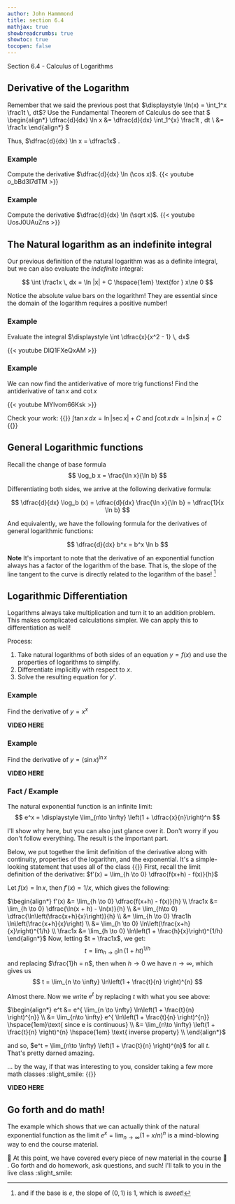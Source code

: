 ```yaml
---
author: John Hammmond
title: section 6.4
mathjax: true
showbreadcrumbs: true
showtoc: true
tocopen: false
---
```


Section 6.4 - Calculus of Logarithms
<!--more-->

## Derivative of the Logarithm

Remember that we said the previous post that $\displaystyle \ln(x) = \int_1^x \frac1t \, dt$?
Use the Fundamental Theorem of Calculus do see that 
$
\begin{align*}
\dfrac{d}{dx} \ln x &= \dfrac{d}{dx} \int_1^{x} \frac1t \, dt \\
&= \frac1x
\end{align*} $

Thus, $\dfrac{d}{dx} \ln x = \dfrac1x$ . 

### Example 
Compute the derivative $\dfrac{d}{dx} \ln (\cos x)$.
{{< youtube o_bBd3I7dTM >}}

### Example 
Compute the derivative $\dfrac{d}{dx} \ln (\sqrt x)$.
{{< youtube UosJ0UAuZns >}}


## The Natural logarithm as an indefinite integral

Our previous definition of the natural logarithm was as a definite integral, but we can also evaluate the *indefinite* integral:

$$
\int \frac1x \, dx = \ln |x| + C  \hspace{1em} \text{for } x\ne 0
$$

Notice the absolute value bars on the logarithm! They are essential since the domain of the logarithm requires a positive number!

### Example

Evaluate the integral $\displaystyle \int \dfrac{x}{x^2 - 1} \, dx$

{{< youtube DIQ1FXeQxAM >}}

### Example

We can now find the antiderivative of more trig functions! Find the antiderivative of $\tan x$ and $\cot x$

{{< youtube MYIvom66Ksk >}}

Check your work:
{{<spoiler>}}
$\int \tan x \, dx = \ln | \sec x| +C$ and $\int \cot x \,dx = \ln | \sin x | + C$
{{</spoiler>}}



## General Logarithmic functions

Recall the change of base formula 
$$
\log_b x = \frac{\ln x}{\ln b}
$$

Differentiating both sides, we arrive at the following derivative formula:

$$
\dfrac{d}{dx} \log_b (x) = \dfrac{d}{dx} \frac{\ln x}{\ln b} = \dfrac{1}{x \ln b}
$$

And equivalently, we have the following formula for the derivatives of general logarithmic functions:

$$
\dfrac{d}{dx} b^x = b^x \ln b
$$

**Note** It's important to note that the derivative of an exponential function always has a factor of the logarithm of the base. That is, the slope of the line tangent to the curve is directly related to the logarithm of the base! [^1]

## Logarithmic Differentiation

Logarithms always take multiplication and turn it to an addition problem. This makes complicated calculations simpler. We can apply this to differentiation as well!

Process:
1. Take natural logarithms of both sides of an equation $y=f(x)$ and use the properties of logarithms to simplify.
2. Differentiate implicitly with respect to $x$.
3. Solve the resulting equation for $y'$.

### Example

Find the derivative of $y = x^x$

**VIDEO HERE**

### Example
Find the derivative of $y= (\sin x)^{\ln x}$

**VIDEO HERE**


### Fact / Example
The natural exponential function is an infinite limit:  
$$
e^x = \displaystyle \lim_{n\to \infty} \left(1 + \dfrac{x}{n}\right)^n
$$

I'll show why here, but you can also just glance over it. Don't worry if you don't follow everything. The result is the important part. 

Below, we put together the limit definition of the derivative along with continuity, properties of the logarithm, and the exponential. It's a simple-looking statement that uses all of the class
{{<spoiler>}}
First, recall the limit definition of the derivative: 
$f'(x) = \lim_{h \to 0} \dfrac{f(x+h) - f(x)}{h}$

Let $f(x) = \ln x$, then $f'(x) = 1/x$, which gives the following:

$\begin{align*}
f'(x) &= \lim_{h \to 0} \dfrac{f(x+h) - f(x)}{h} \\
\frac1x &= \lim_{h \to 0} \dfrac{\ln(x + h) - \ln(x)}{h} \\
&= \lim_{h\to 0} \dfrac{\ln\left(\frac{x+h}{x}\right)}{h} \\
&= \lim_{h \to 0} \frac1h \ln\left(\frac{x+h}{x}\right) \\
&= \lim_{h \to 0} \ln\left(\frac{x+h}{x}\right)^{1/h} \\
\frac1x &= \lim_{h \to 0} \ln\left(1 + \frac{h}{x}\right)^{1/h}
\end{align*}$
Now, letting $t = \frac1x$, we get: 
$$
t = \lim_{h \to 0} \ln\left(1 + ht \right)^{1/h}
$$
and replacing $\frac{1}h = n$, then when $h \to 0$ we have $n \to \infty$, which gives us
$$
t = \lim_{n \to \infty} \ln\left(1 + \frac{t}{n} \right)^{n}
$$

Almost there. Now we write $e^t$ by replacing $t$ with what you see above: 

$\begin{align*}
e^t &= e^{ \lim_{n \to \infty} \ln\left(1 + \frac{t}{n} \right)^{n}} \\ 
&= \lim_{n\to \infty} e^{ \ln\left(1 + \frac{t}{n} \right)^{n}}  \hspace{1em}\text{ since e is continuous} \\
&= \lim_{n\to \infty} \left(1 + \frac{t}{n} \right)^{n} \hspace{1em} \text{ inverse property} \\
\end{align*}$

and so, $e^t =  \lim_{n\to \infty} \left(1 + \frac{t}{n} \right)^{n}$ for all $t$. That's pretty darned amazing. 

... by the way, if that was interesting to you, consider taking a few more math classes :slight_smile: 
{{</spoiler>}}



**VIDEO HERE**



## Go forth and do math!
The example which shows that we can actually think of the natural exponential function as the limit $e^x = \lim_{n\to \infty} (1+x/n)^n$ is a mind-blowing way to end the course material.

🎉 At this point, we have covered every piece of new material in the course :confetti_ball: . Go forth and do homework, ask questions, and such! I'll talk to you in the live class :slight_smile: 





[^1]: and if the base is $e$, the slope of $(0,1)$ is 1, which is *sweet*!